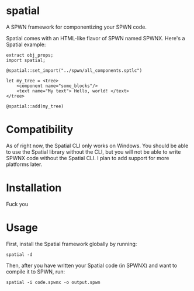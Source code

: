 # spatial
A SPWN framework for componentizing your SPWN code.

Spatial comes with an HTML-like flavor of SPWN named SPWNX. Here's a Spatial example:
```tsx
extract obj_props;
import spatial;

@spatial::set_import("../spwn/all_components.sptlc")

let my_tree = <tree>
	<component name="some_blocks"/>
	<text name="My text"> Hello, world! </text>
</tree> 

@spatial::add(my_tree)
```

# Compatibility
As of right now, the Spatial CLI only works on Windows. You should be able to use the Spatial library without the CLI, but you will not be able to write SPWNX code without the Spatial CLI. I plan to add support for more platforms later.

# Installation
Fuck you

# Usage
First, install the Spatial framework globally by running:
```
spatial -d
```
Then, after you have written your Spatial code (in SPWNX) and want to compile it to SPWN, run:
```
spatial -i code.spwnx -o output.spwn
```
